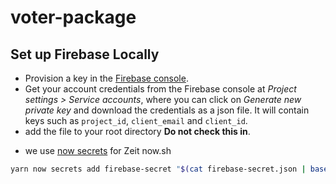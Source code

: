 # voter-package

## Set up Firebase Locally

- Provision a key in the [Firebase console](https://console.cloud.google.com/iam-admin/serviceaccounts?project=voter-package-dev).
- Get your account credentials from the Firebase console at _Project settings > Service accounts_, where you can click on _Generate new private key_ and download the credentials as a json file. It will contain keys such as `project_id`, `client_email` and `client_id`. 
- add the file to your root directory **Do not check this in**.
<!-- - Get your authentication credentials from the Firebase console under _Project settings > General> Your apps_ Add a new web app if you don't already have one. Under _Firebase SDK snippet_ choose _Config_ to get the configuration as JSON. It will include keys like `apiKey`, `authDomain` and `databaseUrl`. Set the appropriate environment variables in the `.env` file at the root of this project. -->
<!-- - Set the environment variables `SESSION_SECRET_CURRENT` and `SESSION_SECRET_PREVIOUS` in the `.env` file. (These are used by [`cookie-session`](https://github.com/expressjs/cookie-session/#secret).] -->
- we use [now secrets](https://zeit.co/docs/now-cli#commands/secrets) for Zeit now.sh 
```sh
yarn now secrets add firebase-secret "$(cat firebase-secret.json | base64)"
```